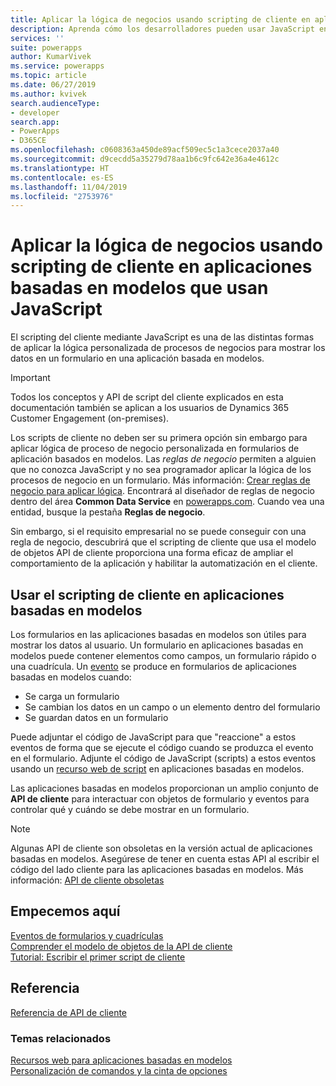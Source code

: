 ```yaml
---
title: Aplicar la lógica de negocios usando scripting de cliente en aplicaciones basadas en modelos que usan JavaScript | Microsoft Docs
description: Aprenda cómo los desarrolladores pueden usar JavaScript en scripts del lado del cliente para aplicar lógica de negocios personalizada en aplicaciones basadas en modelo
services: ''
suite: powerapps
author: KumarVivek
ms.service: powerapps
ms.topic: article
ms.date: 06/27/2019
ms.author: kvivek
search.audienceType:
- developer
search.app:
- PowerApps
- D365CE
ms.openlocfilehash: c0608363a450de89acf509ec5c1a3cece2037a40
ms.sourcegitcommit: d9cecdd5a35279d78aa1b6c9fc642e36a4e4612c
ms.translationtype: HT
ms.contentlocale: es-ES
ms.lasthandoff: 11/04/2019
ms.locfileid: "2753976"
---
```

# <a name="apply-business-logic-using-client-scripting-in-model-driven-apps-using-javascript"></a>Aplicar la lógica de negocios usando scripting de cliente en aplicaciones basadas en modelos que usan JavaScript

El scripting del cliente mediante JavaScript es una de las distintas formas de aplicar la lógica personalizada de procesos de negocios para mostrar los datos en un formulario en una aplicación basada en modelos.

> [!IMPORTANT]
> Todos los conceptos y API de script del cliente explicados en esta documentación también se aplican a los usuarios de Dynamics 365 Customer Engagement (on-premises).

Los scripts de cliente no deben ser su primera opción sin embargo para aplicar lógica de proceso de negocio personalizada en formularios de aplicación basados en modelos. Las *reglas de negocio* permiten a alguien que no conozca JavaScript y no sea programador aplicar la lógica de los procesos de negocio en un formulario. Más información: [Crear reglas de negocio para aplicar lógica](/powerapps/maker/model-driven-apps/create-business-rules-recommendations-apply-logic-form). Encontrará al diseñador de reglas de negocio dentro del área **Common Data Service** en [powerapps.com](https://make.powerapps.com?utm_source=padocs&utm_medium=linkinadoc&utm_campaign=referralsfromdoc). Cuando vea una entidad, busque la pestaña **Reglas de negocio**.

Sin embargo, si el requisito empresarial no se puede conseguir con una regla de negocio, descubrirá que el scripting de cliente que usa el modelo de objetos API de cliente proporciona una forma eficaz de ampliar el comportamiento de la aplicación y habilitar la automatización en el cliente.

## <a name="use-client-scripting-in-model-driven-apps"></a>Usar el scripting de cliente en aplicaciones basadas en modelos

Los formularios en las aplicaciones basadas en modelos son útiles para mostrar los datos al usuario. Un formulario en aplicaciones basadas en modelos puede contener elementos como campos, un formulario rápido o una cuadrícula. Un [evento](clientapi/events-forms-grids.md) se produce en formularios de aplicaciones basadas en modelos cuando:
- Se carga un formulario
- Se cambian los datos en un campo o un elemento dentro del formulario
- Se guardan datos en un formulario

Puede adjuntar el código de JavaScript para que "reaccione" a estos eventos de forma que se ejecute el código cuando se produzca el evento en el formulario. Adjunte el código de JavaScript (scripts) a estos eventos usando un [recurso web de script](script-jscript-web-resources.md) en aplicaciones basadas en modelos. 

Las aplicaciones basadas en modelos proporcionan un amplio conjunto de **API de cliente** para interactuar con objetos de formulario y eventos para controlar qué y cuándo se debe mostrar en un formulario.

> [!NOTE]
> Algunas API de cliente son obsoletas en la versión actual de aplicaciones basadas en modelos. Asegúrese de tener en cuenta estas API al escribir el código del lado cliente para las aplicaciones basadas en modelos. Más información: [API de cliente obsoletas](/dynamics365/get-started/whats-new/customer-engagement/important-changes-coming#some-client-apis-are-deprecated)

## <a name="get-started-here"></a>Empecemos aquí

[Eventos de formularios y cuadrículas](clientapi/events-forms-grids.md)<br/>
[Comprender el modelo de objetos de la API de cliente](clientapi/understand-clientapi-object-model.md)<br/>
[Tutorial: Escribir el primer script de cliente](clientapi/walkthrough-write-your-first-client-script.md)

## <a name="reference"></a>Referencia

[Referencia de API de cliente](clientapi/reference.md)


### <a name="related-topics"></a>Temas relacionados

[Recursos web para aplicaciones basadas en modelos](web-resources.md)<br/>
[Personalización de comandos y la cinta de opciones](customize-commands-ribbon.md)<br/>


